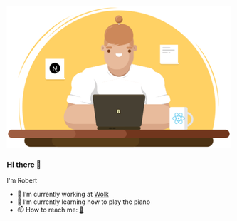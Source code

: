 <img width="550" src="https://github.com/RobertBroersma/RobertBroersma/blob/main/graphic.svg">


### Hi there 👋

I'm Robert

- 🔭 I’m currently working at [Wolk](https://wolk.work/)
- 🌱 I’m currently learning how to play the piano
- 📫 How to reach me: [📧](mailto:robertbroersma@gmail.com)
